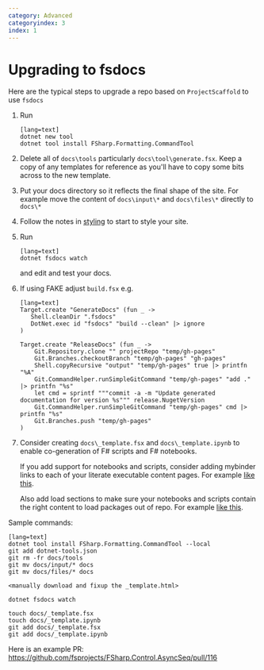 ```yaml
---
category: Advanced
categoryindex: 3
index: 1
---
```


# Upgrading to fsdocs

Here are the typical steps to upgrade a repo based on `ProjectScaffold` to use `fsdocs`

1. Run

       [lang=text]
       dotnet new tool
       dotnet tool install FSharp.Formatting.CommandTool

2. Delete all of `docs\tools` particularly `docs\tool\generate.fsx`.  Keep a copy of any templates for reference as you'll have to copy some bits across to the new template.

3. Put your docs directory so it reflects the final shape of the site. For example move the content of `docs\input\*` and `docs\files\*` directly to `docs\*`

4. Follow the notes in [styling](styling.html) to start to style your site.

5. Run

       [lang=text]
       dotnet fsdocs watch

   and edit and test your docs.

6. If using FAKE adjust `build.fsx` e.g.

       [lang=text]
       Target.create "GenerateDocs" (fun _ ->
          Shell.cleanDir ".fsdocs"
          DotNet.exec id "fsdocs" "build --clean" |> ignore
       )
       
       Target.create "ReleaseDocs" (fun _ ->
           Git.Repository.clone "" projectRepo "temp/gh-pages"
           Git.Branches.checkoutBranch "temp/gh-pages" "gh-pages"
           Shell.copyRecursive "output" "temp/gh-pages" true |> printfn "%A"
           Git.CommandHelper.runSimpleGitCommand "temp/gh-pages" "add ." |> printfn "%s"
           let cmd = sprintf """commit -a -m "Update generated documentation for version %s""" release.NugetVersion
           Git.CommandHelper.runSimpleGitCommand "temp/gh-pages" cmd |> printfn "%s"
           Git.Branches.push "temp/gh-pages"
       )

7. Consider creating `docs\_template.fsx` and `docs\_template.ipynb` to enable co-generation of F# scripts and F# notebooks.

   If you add support for notebooks and scripts, consider adding mybinder links to each of your literate executable content pages. For example [like this](https://github.com/fsprojects/FSharp.Formatting/blob/master/docs/literate.fsx#L19).

   Also add load sections to make sure your notebooks and scripts contain the right content to load packages out of repo.  For example [like this](https://github.com/fsprojects/FSharp.Formatting/blob/master/docs/literate.fsx#L1).

Sample commands: 

    [lang=text]
    dotnet tool install FSharp.Formatting.CommandTool --local
    git add dotnet-tools.json   
    git rm -fr docs/tools
    git mv docs/input/* docs
    git mv docs/files/* docs
    
    <manually download and fixup the _template.html>

    dotnet fsdocs watch

    touch docs/_template.fsx
    touch docs/_template.ipynb
    git add docs/_template.fsx
    git add docs/_template.ipynb

Here is an example PR: https://github.com/fsprojects/FSharp.Control.AsyncSeq/pull/116

